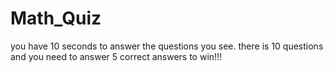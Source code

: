 # Math_Quiz
you have 10 seconds to answer the questions you see. there is 10 questions and you need to answer 5 correct answers to win!!!